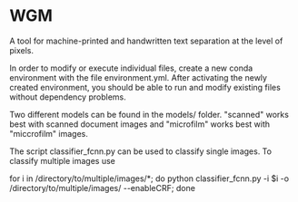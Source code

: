 # WGM
A tool for machine-printed and handwritten text separation at the level of pixels. 

In order to modify or execute individual files, create a new conda environment with the file environment.yml. After activating the newly created environment, you should be able to run and modify existing files without dependency problems.

Two different models can be found in the models/ folder. "scanned" works best with scanned document images and "microfilm" works best with "miccrofilm" images. 

The script classifier_fcnn.py can be used to classify single images. To classify multiple images use 

for i in /directory/to/multiple/images/*; do python classifier_fcnn.py -i $i -o /directory/to/multiple/images/ --enableCRF; done



